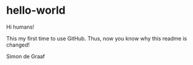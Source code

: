 # hello-world

Hi humans!

This my first time to use GitHub.
Thus, now you know why this readme is changed!

Simon de Graaf
